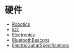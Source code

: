 <!--
 * @Author: OCEAN.GZY
 * @Date: 2023-07-26 15:50:12
 * @LastEditors: OCEAN.GZY
 * @LastEditTime: 2023-07-26 15:50:19
 * @FilePath: /awesome-dev-cn/docs/hardware.md
 * @Description: 注释信息
-->
# 硬件
  * [Robotics](awesome/awesome-robotics.md)
  * [IOT](awesome/awesome-iot.md)
  * [Electronics](awesome/awesome-electronics.md)
  * [BluetoothBeacons](awesome/awesome-beacon.md)
  * [ElectricGuitarSpecifications](awesome/guitarspecs.md)